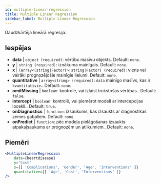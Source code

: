 ```yaml
---
id: multiple-linear-regression
title: Multiple Linear Regression
sidebar_label: Multiple Linear Regression
---
```


Daudzkārtēja lineārā regresija.

## Iespējas

* __data__ | `object (required)`: vērtību masīvu objekts. Default: `none`.
* __y__ | `string (required)`: iznākuma mainīgais. Default: `none`.
* __x__ | `(array<(string|Factor)>|string|Factor) (required)`: viens vai vairāki prognozējošie mainīgie lielumi. Default: `none`.
* __quantitative__ | `array<string> (required)`: `data` mainīgo masīvs, kas ir `kvantitatīvie`.. Default: `none`.
* __omitMissing__ | `boolean`: kontrolē, vai izlaist trūkstošās vērtības.. Default: `false`.
* __intercept__ | `boolean`: kontrolē, vai piemērot modeli ar intercepcijas locekli.. Default: `true`.
* __onDiagnostics__ | `function`: izsaukums, kas izsaukts ar diagnostikas zemes gabaliem. Default: `none`.
* __onPredict__ | `function`: pēc modeļa pielāgošanas izsaukts atpakaļsaukums ar prognozēm un atlikumiem.. Default: `none`.


## Piemēri

```jsx live
<MultipleLinearRegression 
    data={heartdisease} 
    y="Cost"
    x={[ 'Complications', 'Gender', 'Age', 'Interventions' ]}
    quantitative={[ 'Age', 'Cost', 'Interventions' ]}
/>
```

